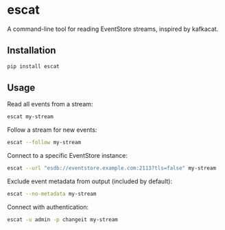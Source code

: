 # escat

A command-line tool for reading EventStore streams, inspired by kafkacat.

## Installation

```bash
pip install escat
```

## Usage

Read all events from a stream:
```bash
escat my-stream
```

Follow a stream for new events:
```bash
escat --follow my-stream
```

Connect to a specific EventStore instance:
```bash
escat --url "esdb://eventstore.example.com:2113?tls=false" my-stream
```

Exclude event metadata from output (included by default):
```bash
escat --no-metadata my-stream
```

Connect with authentication:
```bash
escat -u admin -p changeit my-stream
```

